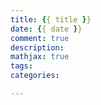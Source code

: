 ```yaml
---
title: {{ title }}
date: {{ date }}
comment: true
description:
mathjax: true
tags:
categories:

---
```

